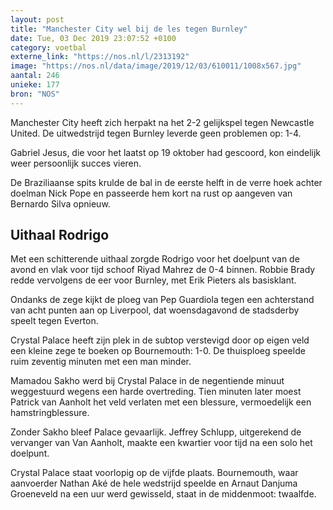 ```yaml
---
layout: post
title: "Manchester City wel bij de les tegen Burnley"
date: Tue, 03 Dec 2019 23:07:52 +0100
category: voetbal
externe_link: "https://nos.nl/l/2313192"
image: "https://nos.nl/data/image/2019/12/03/610011/1008x567.jpg"
aantal: 246
unieke: 177
bron: "NOS"
---
```


<p>Manchester City heeft zich herpakt na het 2-2 gelijkspel tegen Newcastle United. De uitwedstrijd tegen Burnley leverde geen problemen op: 1-4.</p>
<p>Gabriel Jesus, die voor het laatst op 19 oktober had gescoord, kon eindelijk weer persoonlijk succes vieren.</p>
<p>De Braziliaanse spits krulde de bal in de eerste helft in de verre hoek achter doelman Nick Pope en passeerde hem kort na rust op aangeven van Bernardo Silva opnieuw.</p>
<h2>Uithaal Rodrigo</h2>
<p>Met een schitterende uithaal zorgde Rodrigo voor het doelpunt van de avond en vlak voor tijd schoof Riyad Mahrez de 0-4 binnen. Robbie Brady redde vervolgens de eer voor Burnley, met Erik Pieters als basisklant.</p>
<p>Ondanks de zege kijkt de ploeg van Pep Guardiola tegen een achterstand van acht punten aan op Liverpool, dat woensdagavond de stadsderby speelt tegen Everton.</p>
<p>Crystal Palace heeft zijn plek in de subtop verstevigd door op eigen veld een kleine zege te boeken op Bournemouth: 1-0. De thuisploeg speelde ruim zeventig minuten met een man minder.</p>
<p>Mamadou Sakho werd bij Crystal Palace in de negentiende minuut weggestuurd wegens een harde overtreding. Tien minuten later moest Patrick van Aanholt het veld verlaten met een blessure, vermoedelijk een hamstringblessure.</p>
<p>Zonder Sakho bleef Palace gevaarlijk. Jeffrey Schlupp, uitgerekend de vervanger van Van Aanholt, maakte een kwartier voor tijd na een solo het doelpunt.</p>
<p>Crystal Palace staat voorlopig op de vijfde plaats. Bournemouth, waar aanvoerder Nathan Aké de hele wedstrijd speelde en Arnaut Danjuma Groeneveld na een uur werd gewisseld, staat in de middenmoot: twaalfde.</p>
